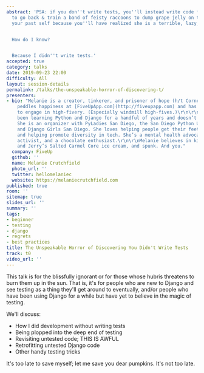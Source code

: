 ```yaml
---
abstract: 'PSA: if you don''t write tests, you''ll instead write code for a time machine
  to go back & train a band of feisty raccoons to dump grape jelly on the head of
  your past self because you''ll have realized she is a terrible, lazy, awful person.


  How do I know?


  Because I didn''t write tests.'
accepted: true
category: talks
date: 2019-09-23 22:00
difficulty: All
layout: session-details
permalink: /talks/the-unspeakable-horror-of-discovering-t/
presenters:
- bio: "Melanie is a creator, tinkerer, and prisoner of hope (h/t Cornel West). She
    peddles happiness at [FiveUpApp.com](http://fiveupapp.com) and has been known
    to engage in high-fivery. (Especially windmill high-fives.)\r\n\r\nMelanie has
    been learning Python and Django for a handful of years and doesn’t plan to stop.
    She is an organizer with PyLadies San Diego, the San Diego Python User Group,
    and Django Girls San Diego. She loves helping people get their feet wet in programming
    and helping promote diversity in tech. She’s a mental health advocate, an anti-racism
    activist, and a chocolate enthusiast.\r\n\r\nMelanie believes in kindness, Ben
    and Jerry’s Salted Carmel Core ice cream, and spunk. And you."
  company: FiveUp
  github: ''
  name: Melanie Crutchfield
  photo_url: ''
  twitter: hellomelaniec
  website: https://melaniecrutchfield.com
published: true
room: ''
sitemap: true
slides_url: ''
summary: ''
tags:
- beginner
- testing
- django
- regrets
- best practices
title: The Unspeakable Horror of Discovering You Didn't Write Tests
track: t0
video_url: ''
---
```


This talk is for the blissfully ignorant or for those whose hubris threatens to burn them up in the sun. That is, it's for people who are new to Django and see testing as a thing they'll get around to eventually, and/or people who have been using Django for a while but have yet to believe in the magic of testing.

We'll discuss:

- How I did development without writing tests
- Being plopped into the deep end of testing
- Revisiting untested code; THIS IS AWFUL
- Retrofitting untested Django code
- Other handy testing tricks

It's too late to save myself; let me save you dear pumpkins. It's not too late.